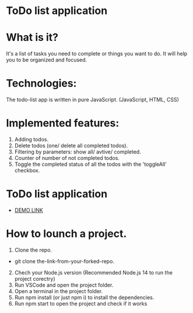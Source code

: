# ToDo list application

# What is it?
It's a list of tasks you need to complete or things you want to do.
It will help you to be organized and focused.

# Technologies:
The todo-list app is written in pure JavaScript.
(JavaScript, HTML, CSS)

# Implemented features:
1. Adding todos.
2. Delete todos (one/ delete all completed todos).
3. Filtering by parameters: show all/ avtive/ completed.
4. Counter of number of not completed todos.
5. Toggle the completed status of all the todos with the 'toggleAll' checkbox.

# ToDo list application
- [DEMO LINK](https://vladyslava-buzova.github.io/<repo_name>/)

# How to lounch a project.
1. Clone the repo.
  - git clone the-link-from-your-forked-repo.
2. Chech your Node.js version (Recommended Node.js 14 to run the project corectry)
3. Run VSCode and open the project folder.
4. Open a terminal in the project folder.
5. Run npm install (or just npm i) to install the dependencies.
6. Run npm start to open the project and check if it works




